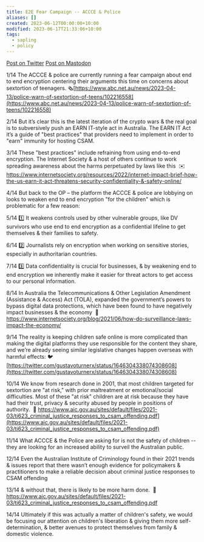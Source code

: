 ```yaml
---
title: E2E Fear Campaign -- ACCCE & Police
aliases: []
created: 2023-06-12T00:00:00+10:00
modified: 2023-06-17T21:33:06+10:00
tags:
  - sapling
  - policy
---
```


[Post on Twitter](https://twitter.com/errbufferoverfl/status/1646427897727688704?s=20)
[Post on Mastodon](https://mastodon.errbufferoverfl.me/@errbufferoverfl/110190569356553694)

1/14 The ACCCE & police are currently running a fear campaign about end to end encryption centering their arguments this time on concerns about sextortion of teenagers. 🗞️[https://www.abc.net.au/news/2023-04-13/police-warn-of-sextortion-of-teens/102216558](https://www.abc.net.au/news/2023-04-13/police-warn-of-sextortion-of-teens/102216558)

2/14 But it’s clear this is the latest iteration of the crypto wars & the real goal is to subversively push an EARN IT-style act in Australia. The EARN IT Act it’s a guide of "best practices" that providers need to implement in order to "earn" immunity for hosting CSAM. 

3/14 These "best practices" include refraining from using end-to-end encryption. The Internet Society & a host of others continue to work spreading awareness about the harms perpetuated by laws like this 
✉️ https://www.internetsociety.org/resources/2022/internet-impact-brief-how-the-us-earn-it-act-threatens-security-confidentiality-&-safety-online/

4/14 But back to the OP – the platform the ACCCE & police are lobbying on looks to weaken end to end encryption "for the children" which is problematic for a few reason:

5/14 1️⃣ It weakens controls used by other vulnerable groups, like DV survivors who use end to end encryption as a confidential lifeline to get themselves & their families to safety.

6/14 2️⃣ Journalists rely on encryption when working on sensitive stories, especially in authoritarian countries.

7/14 3️⃣ Data confidentiality is crucial for businesses, & by weakening end to end encryption we inherently make it easier for threat actors to get access to our personal information.

8/14 In Australia the Telecommunications & Other Legislation Amendment (Assistance & Access) Act (TOLA), expanded the government’s powers to bypass digital data protections, which have been found to have negatively impact businesses & the economy 
📎 https://www.internetsociety.org/blog/2021/06/how-do-surveillance-laws-impact-the-economy/

9/14 The reality is keeping children safe online is more complicated than making the digital platforms they use responsible for the content they share, and we’re already seeing similar legislative changes happen overseas with harmful effects:
🐦[https://twitter.com/gustavoturnerx/status/1646304338074308608](https://twitter.com/gustavoturnerx/status/1646304338074308608)

10/14 We know from research done in 2001, that most children targeted for sextortion are "at risk," with prior maltreatment or emotional/social difficulties. Most of these "at risk" children are at risk because they have had their trust, privacy & security abused by people in positions of authority. 
📎 https://www.aic.gov.au/sites/default/files/2021-03/ti623_criminal_justice_responses_to_csam_offending.pdf](https://www.aic.gov.au/sites/default/files/2021-03/ti623_criminal_justice_responses_to_csam_offending.pdf)

11/14 What ACCCE & the Police are asking for is not the safety of children -- they are looking for an increased ability to surveil the Australian public. 

12/14 Even the Australian Institute of Criminology found in their 2021 trends & issues report that there wasn’t enough evidence for policymakers & practitioners to make a reliable decision about criminal justice responses to CSAM offending 

13/14 & without that, there is likely to be more harm done. 
📎 https://www.aic.gov.au/sites/default/files/2021-03/ti623_criminal_justice_responses_to_csam_offending.pdf

14/14 Ultimately if this was actually a matter of children's safety, we would be focusing our attention on children's liberation & giving them more self-determination, & better avenues to protect themselves from family & domestic violence.
